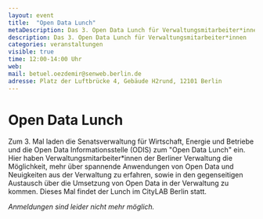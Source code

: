 ```yaml
---
layout: event
title:  "Open Data Lunch"
metaDescription: Das 3. Open Data Lunch für Verwaltungsmitarbeiter*innen
description: Das 3. Open Data Lunch für Verwaltungsmitarbeiter*innen
categories: veranstaltungen
visible: true
time: 12:00-14:00 Uhr
web: 
mail: betuel.oezdemir@senweb.berlin.de
adresse: Platz der Luftbrücke 4, Gebäude H2rund, 12101 Berlin
---
```


# Open Data Lunch 


Zum 3. Mal laden die Senatsverwaltung für Wirtschaft, Energie und Betriebe und die Open Data Informationsstelle (ODIS) zum "Open Data Lunch" ein. Hier haben Verwaltungsmitarbeiter\*innen der Berliner Verwaltung die Möglichkeit, mehr über spannende Anwendungen von Open Data und Neuigkeiten aus der Verwaltung zu erfahren, sowie in den gegenseitigen Austausch über die Umsetzung von Open Data in der Verwaltung zu kommen. Dieses Mal findet der Lunch im CityLAB Berlin statt.

*Anmeldungen sind leider nicht mehr möglich.*
